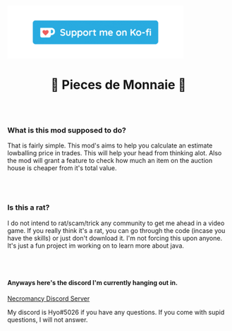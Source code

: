<body>
    <a href="https://ko-fi.com/hyowo" target="__blank" align="center"><img src="ko-fi.gif" width="400" height="120"/></a>
    <h1 align="center">💸 Pieces de Monnaie 💸</h1>
    <br>
    <br>
    <h3>What is this mod supposed to do?</h3>
    <p>
    That is fairly simple.
    This mod's aims to help you calculate an estimate lowballing price in trades.
    This will help your head from thinking alot.
    Also the mod will grant a feature to check how much an item on the auction house is cheaper from it's total value.
    </p>
    <br>
    <br>
    <h3> Is this a rat? </h3>
    <p>
    I do not intend to rat/scam/trick any community to get me ahead in a video game.
    If you really think it's a rat, you can go through the code (incase you have the skills)
    or just don't download it. I'm not forcing this upon anyone.
    It's just a fun project im working on to learn more about java.
    </p>
    <br>
    <br>
    <h4>Anyways here's the discord I'm currently hanging out in.</h4>
    <a href="https://discord.gg/42CVnx5e8R">Necromancy Discord Server</a>
    <p>My discord is Hyo#5026 if you have any questions. If you come with supid questions, I will not answer.</p>
</body>
